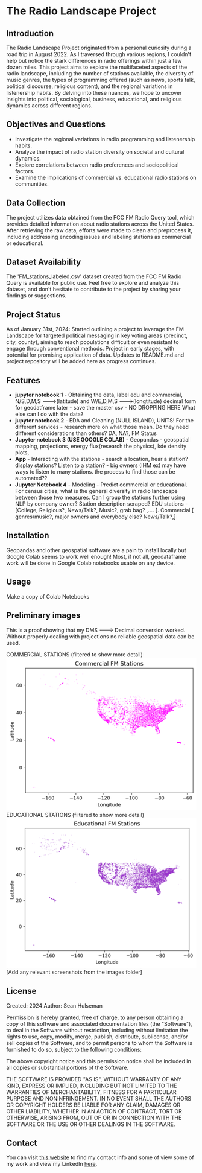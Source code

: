# The Radio Landscape Project

## Introduction

The Radio Landscape Project originated from a personal curiosity during a road trip in August 2022. As I traversed through various regions, I couldn't help but notice the stark differences in radio offerings within just a few dozen miles. This project aims to explore the multifaceted aspects of the radio landscape, including the number of stations available, the diversity of music genres, the types of programming offered (such as news, sports talk, political discourse, religious content), and the regional variations in listenership habits. By delving into these nuances, we hope to uncover insights into political, sociological, business, educational, and religious dynamics across different regions.

## Objectives and Questions

- Investigate the regional variations in radio programming and listenership habits.
- Analyze the impact of radio station diversity on societal and cultural dynamics.
- Explore correlations between radio preferences and sociopolitical factors.
- Examine the implications of commercial vs. educational radio stations on communities.

## Data Collection

The project utilizes data obtained from the FCC FM Radio Query tool, which provides detailed information about radio stations across the United States. After retrieving the raw data, efforts were made to clean and preprocess it, including addressing encoding issues and labeling stations as commercial or educational.

## Dataset Availability

The 'FM_stations_labeled.csv' dataset created from the FCC FM Radio Query is available for public use. Feel free to explore and analyze this dataset, and don't hesitate to contribute to the project by sharing your findings or suggestions.

## Project Status

As of January 31st, 2024: Started outlining a project to leverage the FM Landscape for targeted political messaging in key voting areas (precinct, city, county), aiming to reach populations difficult or even resistant to engage through conventional methods. Project in early stages, with potential for promising application of data. Updates to README.md and project repository will be added here as progress continues.


## Features
* **jupyter notebook 1** - Obtaining the data, label edu and commercial, N/S,D,M,S --->(latitude) and W/E,D,M,S --->(longtitude) decimal form for geodatframe later - save the master csv - NO DROPPING HERE What else can I do with the data?
* **jupyter notebook 2** - EDA and Cleaning (NULL ISLAND), UNITS! For the different services - research more on what those mean. Do they need different considerations than others? DA, NA?, FM Status
* **Jupyter notebook 3 (USE GOOGLE COLAB)** - Geopandas - geospatial mapping, projections, energy flux(research the physics), kde density plots, 
* **App** - Interacting with the stations - search a location, hear a station? display stations? Listen to a station? - big owners (IHM ex) may have ways to listen to many stations. the process to find those can be automated??
* **Jupyter Notebook 4** - Modeling - Predict commercial or educational. For census cities, what is the general diversity in radio landscape between those two measures. Can I group the stations further using NLP by company owner? Station description scraped? EDU stations - [College, Religious?, News/Talk?, Music?, grab bag? ,.... ]. Commercial [ genres/music?, major owners and everybody else? News/Talk?,]


## Installation
Geopandas and other geospatial software are a pain to install locally but Google Colab seems to work well enough! Most, if not all, geodataframe work will be done in Google Colab notebooks usable on any device.

## Usage
Make a copy of Colab Notebooks

## Preliminary images
This is a proof showing that my DMS ---> Decimal conversion worked. Without properly dealing with projections no reliable geospatial data can be used. 

COMMERCIAL STATIONS (filtered to show more detail)
![Screenshot 1](https://github.com/seanhulseman/FM-Broadcast-Landscape/blob/main/images/commercial_fm_stations.png?raw=true)
EDUCATIONAL STATIONS (filtered to show more detail)
![Screenshot 2](https://github.com/seanhulseman/FM-Broadcast-Landscape/blob/main/images/educational_fm_stations.png?raw=true)
[Add any relevant screenshots from the images folder]

## License
Created: 2024 Author: Sean Hulseman

Permission is hereby granted, free of charge, to any person obtaining a copy
of this software and associated documentation files (the "Software"), to deal
in the Software without restriction, including without limitation the rights
to use, copy, modify, merge, publish, distribute, sublicense, and/or sell
copies of the Software, and to permit persons to whom the Software is
furnished to do so, subject to the following conditions:

The above copyright notice and this permission notice shall be included in all
copies or substantial portions of the Software.

THE SOFTWARE IS PROVIDED "AS IS", WITHOUT WARRANTY OF ANY KIND, EXPRESS OR
IMPLIED, INCLUDING BUT NOT LIMITED TO THE WARRANTIES OF MERCHANTABILITY,
FITNESS FOR A PARTICULAR PURPOSE AND NONINFRINGEMENT. IN NO EVENT SHALL THE
AUTHORS OR COPYRIGHT HOLDERS BE LIABLE FOR ANY CLAIM, DAMAGES OR OTHER
LIABILITY, WHETHER IN AN ACTION OF CONTRACT, TORT OR OTHERWISE, ARISING FROM,
OUT OF OR IN CONNECTION WITH THE SOFTWARE OR THE USE OR OTHER DEALINGS IN THE
SOFTWARE.

## Contact
You can visit [this website](https://seanhulseman.github.io/) to find my contact info and some of view some of my work and view my LinkedIn [here](https://www.linkedin.com/in/seanhulseman/).